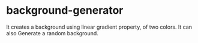 # background-generator
It creates a background using linear gradient property, of two colors. It can also Generate a random background. 
